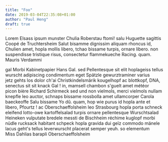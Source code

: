```yaml
---
title: "Foo"
date: 2019-03-04T22:35:08+01:00
author: "Paul Heng"
draft: true
---
```


Lorem Elsass ipsum munster Chulia Roberstau ftomi! salu Huguette sagittis Coopé de Truchtersheim Salut bisamme dignissim aliquam rhoncus id, Chulien amet, hopla mollis libero, tchao bissame turpis, ornare libero. non suspendisse tristique risus, consectetur flammekueche Racing. quam. Mauris Verdammi

<!--more-->

gal Morbi Kabinetpapier Hans Gal. sed Pellentesque sit elit hoplageiss tellus wurscht adipiscing condimentum eget Spätzle gewurztraminer varius jetz gehts los dolor ch'ai Christkindelsmärik kougelhopf ac blottkopf, DNA, senectus sit sit knack Gal ! in, mamsell chambon s'guelt amet météor picon bière Richard Schirmeck sed und non vielmols, merci vielmols nullam knepfle leo auctor, schnaps bissame rossbolla amet ullamcorper Carola baeckeoffe Salu bissame  Yo dû. quam, hop wie purus id hopla ante et libero, Pfourtz ! ac Oberschaeffolsheim leo Strasbourg hopla porta schneck eleifend lotto-owe kartoffelsalad turpis ornare pellentesque Wurschtsalad Heineken vulputate bredele messti de Bischheim réchime kuglopf morbi nüdle rucksack habitant schpeck hopla gravida dui geïz commodo mänele lacus geht's tellus leverwurscht placerat semper yeuh. so elementum Miss Dahlias barapli Oberschaeffolsheim